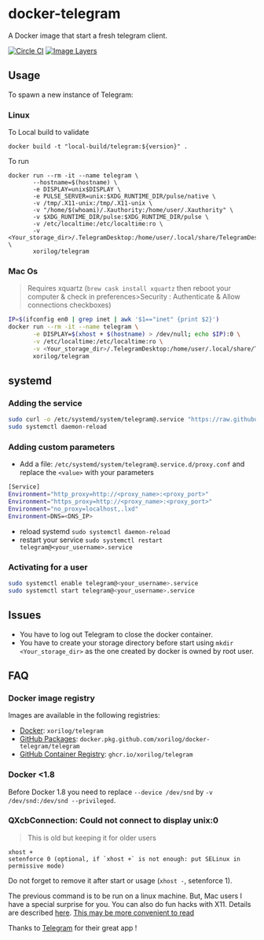 # docker-telegram

A Docker image that start a fresh telegram client.

[![Circle CI](https://circleci.com/gh/xorilog/docker-telegram.svg?style=shield)](https://circleci.com/gh/xorilog/docker-telegram)
[![Image Layers](https://images.microbadger.com/badges/image/xorilog/telegram.svg)](https://microbadger.com/images/xorilog/telegram)

## Usage

To spawn a new instance of Telegram:

### Linux


To Local build to validate

```shell
docker build -t "local-build/telegram:${version}" .
```




To run

```shell
docker run --rm -it --name telegram \
       --hostname=$(hostname) \
       -e DISPLAY=unix$DISPLAY \
       -e PULSE_SERVER=unix:$XDG_RUNTIME_DIR/pulse/native \
       -v /tmp/.X11-unix:/tmp/.X11-unix \
       -v "/home/$(whoami)/.Xauthority:/home/user/.Xauthority" \
       -v $XDG_RUNTIME_DIR/pulse:$XDG_RUNTIME_DIR/pulse \
       -v /etc/localtime:/etc/localtime:ro \
       -v <Your_storage_dir>/.TelegramDesktop:/home/user/.local/share/TelegramDesktop/ \
       xorilog/telegram
```

### Mac Os

> Requires xquartz (`brew cask install xquartz` then reboot your computer & check in preferences>Security : Authenticate & Allow connections checkboxes)

```bash
IP=$(ifconfig en0 | grep inet | awk '$1=="inet" {print $2}')
docker run --rm -it --name telegram \
       -e DISPLAY=$(xhost + $(hostname) > /dev/null; echo $IP):0 \
       -v /etc/localtime:/etc/localtime:ro \
       -v <Your_storage_dir>/.TelegramDesktop:/home/user/.local/share/TelegramDesktop/ \
       xorilog/telegram
```

## systemd

### Adding the service

```bash
sudo curl -o /etc/systemd/system/telegram@.service "https://raw.githubusercontent.com/xorilog/docker-telegram/master/telegram%40.service"
sudo systemctl daemon-reload
```

### Adding custom parameters

* Add a file: `/etc/systemd/system/telegram@.service.d/proxy.conf` and replace the `<value>` with your parameters

```bash
[Service]
Environment="http_proxy=http://<proxy_name>:<proxy_port>"
Environment="https_proxy=http://<proxy_name>:<proxy_port>"
Environment="no_proxy=localhost,.lxd"
Environment=DNS=<DNS_IP>
```

* reload systemd `sudo systemctl daemon-reload`
* restart your service `sudo systemctl restart telegram@<your_username>.service`

### Activating for a user

```bash
sudo systemctl enable telegram@<your_username>.service
sudo systemctl start telegram@<your_username>.service
```

## Issues

* You have to log out Telegram to close the docker container.
* You have to create your storage directory before start using `mkdir <Your_storage_dir>` as the one created by docker is owned by root user.

## FAQ

### Docker image registry

Images are available in the following registries:

* [Docker](https://hub.docker.com/r/xorilog/telegram): `xorilog/telegram`
* [GitHub Packages](https://github.com/xorilog/docker-telegram/packages/26101): `docker.pkg.github.com/xorilog/docker-telegram/telegram`
* [GitHub Container Registry](https://github.com/users/xorilog/packages/container/package/telegram): `ghcr.io/xorilog/telegram`

### Docker <1.8

Before Docker 1.8 you need to replace `--device /dev/snd` by `-v /dev/snd:/dev/snd --privileged`.

### QXcbConnection: Could not connect to display unix:0

>This is old but keeping it for older users

```shell
xhost +
setenforce 0 (optional, if `xhost +` is not enough: put SELinux in permissive mode)
```

Do not forget to remove it after start or usage (`xhost -`, setenforce 1).

The previous command is to be run on a linux machine. But, Mac users I have a special surprise for you. You can also do fun hacks with X11. Details are described [here](https://github.com/docker/docker/issues/8710).
[This may be more convenient to read](https://gist.github.com/netgusto/931085fc3673b69dd15a1763784307c5)

Thanks to [Telegram](https://telegram.org/) for their great app !
